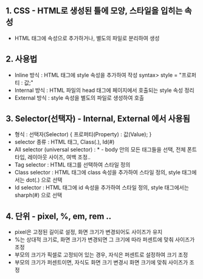 ## 1. CSS - HTML로 생성된 틀에 모양, 스타일을 입히는 속성
- HTML 태그에 속성으로 추가하거나, 별도의 파일로 분리하여 생성

## 2. 사용법
- Inline 방식 : HTML 태그에 style 속성을 추가하여 작성
    syntax> style = "프로퍼티 : 값;"
- Internal 방식 : HTML 파일의 head 태그에 페이지에서 호출되는 style 속성 정리
- External 방식 : style 속성을 별도의 파일로 생성하여 호출  

## 3. Selector(선택자) - Internal, External 에서 사용됨
- 형식 : 선택자(Selector) {  프로퍼티(Property) : 값(Value); }
- selector 종류 : HTML 태그, Class(.), Id(#)
- All selector (universal selector) : * - body 안의 모든 태그들을 선택, 전체 폰트 타입, 레이아웃 사이즈, 여백 조정..
- Tag selector : HTML 태그를 선택하여 스타일 정의
- Class selector : HTML 태그에 class 속성을 추가하여 스타일 정의, style 태그에서는 dot(.) 으로 선택
- Id selector : HTML 태그에 id 속성을 추가하여 스타일 정의, style 태그에서는 sharph(#) 으로 선택


## 4. 단위 - pixel, %, em, rem ..
- pixel은 고정된 길이로 설정, 화면 크기가 변경되어도 사이즈가 유지
- %는 상대적 크기로, 화면 크기가 변경되면 그 크기에 따라 퍼센트에 맞춰 사이즈가 조정
- 부모의 크기가 픽셀로 고정되어 있는 경우, 자식은 퍼센트로 설정하여 크기 조정
- 부모의 크기가 퍼센트이면, 자식도 화면 크기 변경시 화면 크기에 맞춰 사이즈가 조정


